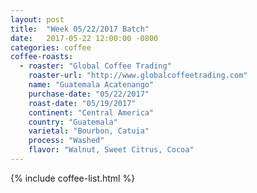 ```yaml
---
layout: post
title:  "Week 05/22/2017 Batch"
date:   2017-05-22 12:00:00 -0800
categories: coffee
coffee-roasts:
  - roaster: "Global Coffee Trading"
    roaster-url: "http://www.globalcoffeetrading.com"
    name: "Guatemala Acatenango"
    purchase-date: "05/22/2017"
    roast-date: "05/19/2017"
    continent: "Central America"
    country: "Guatemala"
    varietal: "Bourbon, Catuia"
    process: "Washed"
    flavor: "Walnut, Sweet Citrus, Cocoa"
---
```


{% include coffee-list.html %}
